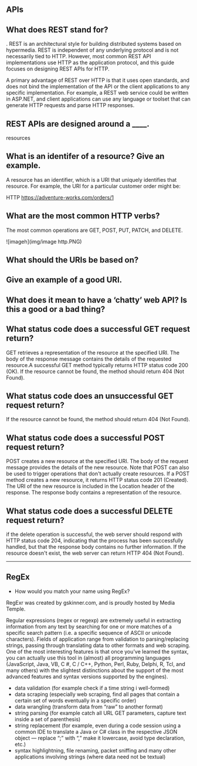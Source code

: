 
##  APIs

## What does REST stand for?
. REST is an architectural style for building distributed systems based on hypermedia. REST is independent of any underlying protocol and is not necessarily tied to HTTP. However, most common REST API implementations use HTTP as the application protocol, and this guide focuses on designing REST APIs for HTTP.

A primary advantage of REST over HTTP is that it uses open standards, and does not bind the implementation of the API or the client applications to any specific implementation. For example, a REST web service could be written in ASP.NET, and client applications can use any language or toolset that can generate HTTP requests and parse HTTP responses.

## REST APIs are designed around a ____.
resources

## What is an identifer of a resource? Give an example.
A resource has an identifier, which is a URI that uniquely identifies that resource. For example, the URI for a particular customer order might be:

HTTP
https://adventure-works.com/orders/1

## What are the most common HTTP verbs?
 The most common operations are GET, POST, PUT, PATCH, and DELETE.

![imageh](img/image http.PNG)

## What should the URIs be based on?

## Give an example of a good URI.
## What does it mean to have a ‘chatty’ web API? Is this a good or a bad thing?
## What status code does a successful GET request return?
GET retrieves a representation of the resource at the specified URI. The body of the response message contains the details of the requested resource.A successful GET method typically returns HTTP status code 200 (OK). If the resource cannot be found, the method should return 404 (Not Found).
## What status code does an unsuccessful GET request return?
 If the resource cannot be found, the method should return 404 (Not Found).
## What status code does a successful POST request return?
POST creates a new resource at the specified URI. The body of the request message provides the details of the new resource. Note that POST can also be used to trigger operations that don't actually create resources.
If a POST method creates a new resource, it returns HTTP status code 201 (Created). The URI of the new resource is included in the Location header of the response. The response body contains a representation of the resource.
## What status code does a successful DELETE request return?
if the delete operation is successful, the web server should respond with HTTP status code 204, indicating that the process has been successfully handled, but that the response body contains no further information. If the resource doesn't exist, the web server can return HTTP 404 (Not Found).

--------------

## RegEx

* How would you match your name using RegEx?

RegExr was created by gskinner.com, and is proudly hosted by Media Temple.

Regular expressions (regex or regexp) are extremely useful in extracting information from any text by searching for one or more matches of a specific search pattern (i.e. a specific sequence of ASCII or unicode characters).
Fields of application range from validation to parsing/replacing strings, passing through translating data to other formats and web scraping.
One of the most interesting features is that once you’ve learned the syntax, you can actually use this tool in (almost) all programming languages ​​(JavaScript, Java, VB, C #, C / C++, Python, Perl, Ruby, Delphi, R, Tcl, and many others) with the slightest distinctions about the support of the most advanced features and syntax versions supported by the engines).

* data validation (for example check if a time string i well-formed)
* data scraping (especially web scraping, find all pages that contain a certain set of words eventually in a specific    order)
* data wrangling (transform data from “raw” to another format)
* string parsing (for example catch all URL GET parameters, capture text inside a set of parenthesis)
* string replacement (for example, even during a code session using a common IDE to translate a Java or C# class in the respective JSON object — replace “;” with “,” make it lowercase, avoid type declaration, etc.)
* syntax highlightning, file renaming, packet sniffing and many other applications involving strings (where data need not be textual)

